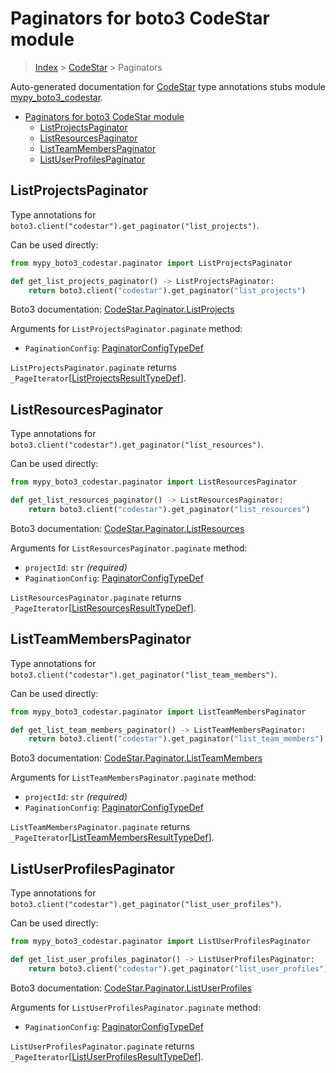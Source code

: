 # Paginators for boto3 CodeStar module

> [Index](..) > [CodeStar](.) > Paginators

Auto-generated documentation for
[CodeStar](https://boto3.amazonaws.com/v1/documentation/api/latest/reference/services/codestar.html#CodeStar)
type annotations stubs module
[mypy_boto3_codestar](https://pypi.org/project/mypy-boto3-codestar/).

- [Paginators for boto3 CodeStar module](#paginators-for-boto3-codestar-module)
  - [ListProjectsPaginator](#listprojectspaginator)
  - [ListResourcesPaginator](#listresourcespaginator)
  - [ListTeamMembersPaginator](#listteammemberspaginator)
  - [ListUserProfilesPaginator](#listuserprofilespaginator)

## ListProjectsPaginator

Type annotations for `boto3.client("codestar").get_paginator("list_projects")`.

Can be used directly:

```python
from mypy_boto3_codestar.paginator import ListProjectsPaginator

def get_list_projects_paginator() -> ListProjectsPaginator:
    return boto3.client("codestar").get_paginator("list_projects")
```

Boto3 documentation:
[CodeStar.Paginator.ListProjects](https://boto3.amazonaws.com/v1/documentation/api/latest/reference/services/codestar.html#CodeStar.Paginator.ListProjects)

Arguments for `ListProjectsPaginator.paginate` method:

- `PaginationConfig`:
  [PaginatorConfigTypeDef](./type_defs.md#paginatorconfigtypedef)

`ListProjectsPaginator.paginate` returns
`_PageIterator`\[[ListProjectsResultTypeDef](./type_defs.md#listprojectsresulttypedef)\].

## ListResourcesPaginator

Type annotations for
`boto3.client("codestar").get_paginator("list_resources")`.

Can be used directly:

```python
from mypy_boto3_codestar.paginator import ListResourcesPaginator

def get_list_resources_paginator() -> ListResourcesPaginator:
    return boto3.client("codestar").get_paginator("list_resources")
```

Boto3 documentation:
[CodeStar.Paginator.ListResources](https://boto3.amazonaws.com/v1/documentation/api/latest/reference/services/codestar.html#CodeStar.Paginator.ListResources)

Arguments for `ListResourcesPaginator.paginate` method:

- `projectId`: `str` *(required)*
- `PaginationConfig`:
  [PaginatorConfigTypeDef](./type_defs.md#paginatorconfigtypedef)

`ListResourcesPaginator.paginate` returns
`_PageIterator`\[[ListResourcesResultTypeDef](./type_defs.md#listresourcesresulttypedef)\].

## ListTeamMembersPaginator

Type annotations for
`boto3.client("codestar").get_paginator("list_team_members")`.

Can be used directly:

```python
from mypy_boto3_codestar.paginator import ListTeamMembersPaginator

def get_list_team_members_paginator() -> ListTeamMembersPaginator:
    return boto3.client("codestar").get_paginator("list_team_members")
```

Boto3 documentation:
[CodeStar.Paginator.ListTeamMembers](https://boto3.amazonaws.com/v1/documentation/api/latest/reference/services/codestar.html#CodeStar.Paginator.ListTeamMembers)

Arguments for `ListTeamMembersPaginator.paginate` method:

- `projectId`: `str` *(required)*
- `PaginationConfig`:
  [PaginatorConfigTypeDef](./type_defs.md#paginatorconfigtypedef)

`ListTeamMembersPaginator.paginate` returns
`_PageIterator`\[[ListTeamMembersResultTypeDef](./type_defs.md#listteammembersresulttypedef)\].

## ListUserProfilesPaginator

Type annotations for
`boto3.client("codestar").get_paginator("list_user_profiles")`.

Can be used directly:

```python
from mypy_boto3_codestar.paginator import ListUserProfilesPaginator

def get_list_user_profiles_paginator() -> ListUserProfilesPaginator:
    return boto3.client("codestar").get_paginator("list_user_profiles")
```

Boto3 documentation:
[CodeStar.Paginator.ListUserProfiles](https://boto3.amazonaws.com/v1/documentation/api/latest/reference/services/codestar.html#CodeStar.Paginator.ListUserProfiles)

Arguments for `ListUserProfilesPaginator.paginate` method:

- `PaginationConfig`:
  [PaginatorConfigTypeDef](./type_defs.md#paginatorconfigtypedef)

`ListUserProfilesPaginator.paginate` returns
`_PageIterator`\[[ListUserProfilesResultTypeDef](./type_defs.md#listuserprofilesresulttypedef)\].
